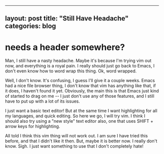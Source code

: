 ---
layout:     post
title:      "Still Have Headache"
categories: blog
----

# needs a header somewhere?

Man, I still have a nasty headache.  Maybe it's because I'm trying vim out now,
and everything is a royal pain.  I really should just go back to Emacs, I don't
even know how to word wrap this thing.  Ok, word wrapped.  

Well, I don't know.  It's confusing, I guess I'll give it a couple weeks.  Emacs
had a nice file browser thing, I don't know that vim has anything like that, if
it does, I haven't found it yet.  Obviously, the main this is that Emacs just
kind of started to drag on me -- I just don't use any of those features, and I
still have to put up with a lot of its issues.  

I just want a basic text editor!  But at the same time I want highlighting for
all my languages, and quick editing.  So here we go, I will try vim.  I think I
should also try using a "new style" text editor also, one that uses SHIFT +
arrow keys for highlighting.  

All told I think this vim thing will not work out.  I am sure I have tried this
before, and that I didn't like it then.  But, maybe it is better now.  I really
don't know.  Sigh.  I just want something to use that I don't completely hate!

